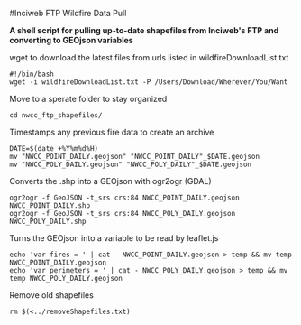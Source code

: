 #Inciweb FTP Wildfire Data Pull

**A shell script for pulling up-to-date shapefiles from Inciweb's FTP and converting to GEOjson variables**


wget to download the latest files from urls listed in wildfireDownloadList.txt 
```
#!/bin/bash
wget -i wildfireDownloadList.txt -P /Users/Download/Wherever/You/Want
```

Move to a sperate folder to stay organized
```
cd nwcc_ftp_shapefiles/
```

Timestamps any previous fire data to create an archive
```
DATE=$(date +%Y%m%d%H)
mv "NWCC_POINT_DAILY.geojson" "NWCC_POINT_DAILY"_$DATE.geojson
mv "NWCC_POLY_DAILY.geojson" "NWCC_POLY_DAILY"_$DATE.geojson
```

Converts the .shp into a GEOjson with ogr2ogr (GDAL)
```
ogr2ogr -f GeoJSON -t_srs crs:84 NWCC_POINT_DAILY.geojson NWCC_POINT_DAILY.shp
ogr2ogr -f GeoJSON -t_srs crs:84 NWCC_POLY_DAILY.geojson NWCC_POLY_DAILY.shp
```

Turns the GEOjson into a variable to be read by leaflet.js
```
echo 'var fires = ' | cat - NWCC_POINT_DAILY.geojson > temp && mv temp NWCC_POINT_DAILY.geojson
echo 'var perimeters = ' | cat - NWCC_POLY_DAILY.geojson > temp && mv temp NWCC_POLY_DAILY.geojson
```

Remove old shapefiles
```
rm $(<../removeShapefiles.txt)
```
